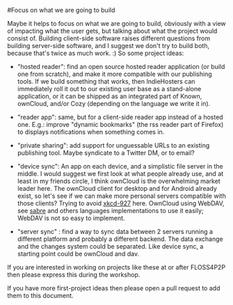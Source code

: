 #Focus on what we are going to build

Maybe it helps to focus on what we are going to build, obviously with
a view of impacting what the user gets, but talking about what the
project would consist of. Building client-side software raises
different questions from building server-side software, and I suggest
we don't try to build both, because that's twice as much work. :) So
some project ideas:

* "hosted reader": find an open source hosted reader application (or
build one from scratch), and make it more compatible with our
publishing tools. If we build something that works, then IndieHosters
can immediately roll it out to our existing user base as a stand-alone
application, or it can be shipped as  an integrated part of Known,
ownCloud, and/or Cozy (depending on the language we write it in).

* "reader app": same, but for a client-side reader app instead of a
hosted one. E.g.: improve "dynamic bookmarks" (the rss reader part of
Firefox) to displays notifications when something comes in.

* "private sharing": add support for unguessable URLs to an existing
publishing tool. Maybe syndicate to a Twitter DM, or to email?

* "device sync": An app on each device, and a simplistic file server
in the middle. I would suggest we first look at what people already
use, and at least in my friends circle, I think ownCloud is the
overwhelming market leader here. The ownCloud client for desktop and
for Android already exist, so let's see if we can make more personal
servers compatible with those clients? Trying to avoid [xkcd-927](http://xkcd.com/927/)  here. 
OwnCloud using WebDAV, see [sabre](http://sabre.io/) and others languages implementations to use it easily; WebDAV is not so easy to implement.

* "server sync" : find a way to sync data between 2 servers running a different platform and probably a different backend. The data exchange and the changes system could be separated.
Like device sync, a starting point could be ownCloud and dav.

If you are interested in working on projects like these at or after
FLOSS4P2P then please express this during the workshop.

If you have more first-project ideas then please open a pull request
to add them to this document.
